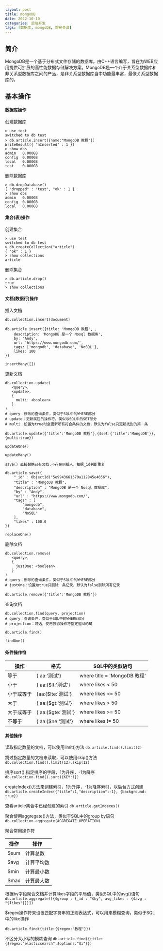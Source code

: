 ```yaml
---
layout: post
title: mongoDB
date: 2022-10-10
categories: 后端开发
tags: [数据库, mongoDB, 增删查改]
---
```


## 简介

MongoDB是一个基于分布式文件存储的数据库。由C++语言编写，旨在为WEB应用提供可扩展的高性能数据存储解决方案。MongoDB是一个介于关系型数据库和非关系型数据库之间的产品，是非关系型数据库当中功能最丰富，最像关系型数据库的。

## 基本操作

#### 数据库操作

创建数据库
```
> use test
switched to db test
> db.article.insert({name:"MongoDB 教程"})
WriteResult({ "nInserted" : 1 })
> show dbs
admin   0.000GB
config  0.000GB
local   0.000GB
test    0.000GB
```

删除数据库
```
> db.dropDatabase()
{ "dropped" : "test", "ok" : 1 }
> show dbs
admin   0.000GB
config  0.000GB
local   0.000GB
```

#### 集合(表)操作

创建集合
```
> use test
switched to db test
> db.createCollection("article")
{ "ok" : 1 }
> show collections
article
```

删除集合
```
> db.article.drop()
true
> show collections
```

#### 文档(数据行)操作

插入文档
```
db.collection.insert(document)

db.article.insert({title: 'MongoDB 教程', 、
    description: 'MongoDB 是一个 Nosql 数据库',
    by: 'Andy',
    url: 'https://www.mongodb.com/',
    tags: ['mongodb', 'database', 'NoSQL'],
    likes: 100
})

insertMany([])
```

更新文档
```
db.collection.update(
   <query>,
   <update>,
   {
     multi: <boolean>
   }
)
# query：修改的查询条件，类似于SQL中的WHERE部分
# update：更新属性的操作符，类似与SQL中的SET部分
# multi：设置为true时会更新所有符合条件的文档，默认为false只更新找到的第一条

db.article.update({'title':'MongoDB 教程'},{$set:{'title':'MongoDB'}},{multi:true})

updateOne()

updateMany()

save() 直接替换已有文档,不存在则插入，根据_id判断重复

db.article.save({
    "_id" : ObjectId("5e9943661379a112845e4056"),
    "title" : "MongoDB 教程",
    "description" : "MongoDB 是一个 Nosql 数据库",
    "by" : "Andy",
    "url" : "https://www.mongodb.com/",
    "tags" : [
        "mongodb",
        "database",
        "NoSQL"
    ],
    "likes" : 100.0
})

replaceOne()
```

删除文档
```
db.collection.remove(
   <query>,
   {
     justOne: <boolean>
   }
)
# query：删除的查询条件，类似于SQL中的WHERE部分
# justOne：设置为true只删除一条记录，默认为false删除所有记录

db.article.remove({'title':'MongoDB 教程'})
```

查询文档
```
db.collection.find(query, projection)
# query：查询条件，类似于SQL中的WHERE部分
# projection：可选，使用投影操作符指定返回的键

db.article.find()

findOne()
```

#### 条件操作符

| 操作 |	格式 | SQL中的类似语句 |
| -- | -- | -- |
| 等于 | { aa:'测试'} | where title = 'MongoDB 教程' |
| 小于 | { aa:{$lt:'测试'} | where likes < 50 |
| 小于或等于 | {aa:{$lte:'测试'} | where likes <= 50 |
| 大于 | { aa:{$gt:'测试'} | where likes > 50 |
| 大于或等于 | { aa:{$gte:'测试'} | where likes >= 50 |
| 不等于 | { aa:{$ne:'测试'} | where likes != 50 |

#### 其他操作

读取指定数量的文档，可以使用limit()方法
`db.article.find().limit(2)`

跳过指定数量的文档来读取，可以使用skip()方法
`db.collection.find().limit(12).skip(12)`

排序sort(),指定排序的字段，1为升序，-1为降序
`db.collection.find().sort({KEY:1})`

createIndex()方法来创建索引，1为升序，-1为降序索引，以后台方式创建
`db.article.createIndex({"title":1,"description":-1}, {background: true})`

查看article集合中已经创建的索引
`db.article.getIndexes()`

聚合使用aggregate()方法，类似于SQL中的group by语句
`db.collection.aggregate(AGGREGATE_OPERATION)`

聚合常用操作符

| 操作 | 操作 |
| -- | -- |
| $sum | 计算总数 |
| $avg | 计算平均数 |
| $min | 计算最小数 |
| $max | 计算最大数 |

根据by字段聚合文档并计算likes字段的平局值，类似SQL中的avg()语句
`db.article.aggregate([{$group : {_id : "$by", avg_likes : {$avg : "$likes"}}}])`

$regex操作符来设置匹配字符串的正则表达式，可以用来模糊查询，类似于SQL中的like操作

`db.article.find({title:{$regex:"教程"}})`

不区分大小写的模糊查询
`db.article.find({title:{$regex:"elasticsearch",$options:"$i"}})`